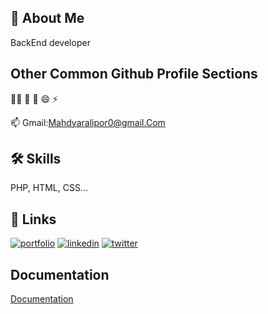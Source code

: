 
## 🚀 About Me
BackEnd developer


## Other Common Github Profile Sections
🚫🐊 🧠 🤔  😄 ⚡️

📫 Gmail:Mahdyaralipor0@gmail.Com 


## 🛠 Skills
PHP, HTML, CSS...


## 🔗 Links
[![portfolio](https://img.shields.io/badge/my_portfolio-000?style=for-the-badge&logo=ko-fi&logoColor=white)](https://katherineoelsner.com/)
[![linkedin](https://img.shields.io/badge/linkedin-0A66C2?style=for-the-badge&logo=linkedin&logoColor=white)](https://www.linkedin.com/)
[![twitter](https://img.shields.io/badge/twitter-1DA1F2?style=for-the-badge&logo=twitter&logoColor=white)](https://twitter.com/)


## Documentation

[Documentation](https://linktodocumentation)
